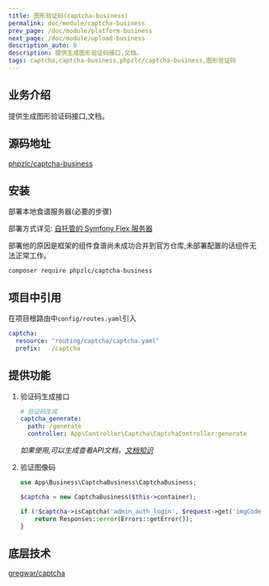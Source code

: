 ```yaml
---
title: 图形验证码(captcha-business)
permalink: doc/module/captcha-business
prev_page: /doc/module/platform-business
next_page: /doc/module/upload-business
description_auto: 0
description: 提供生成图形验证码接口,文档。
tags: captcha,captcha-business,phpzlc/captcha-business,图形验证码
---
```


## 业务介绍

提供生成图形验证码接口,文档。

## 源码地址

[phpzlc/captcha-business](https://github.com/phpzlc/captcha-business)

## 安装

部署本地食谱服务器(必要的步骤)

部署方式详见: [自托管的 Symfony Flex 服务器](/doc/symfony-flex)

部署他的原因是框架的组件食谱尚未成功合并到官方仓库,未部署配置的话组件无法正常工作。

```shell
composer require phpzlc/captcha-business
```

## 项目中引用

在项目根路由中`config/routes.yaml`引入

```yaml
captcha:
  resource: "routing/captcha/captcha.yaml"
  prefix:   /captcha
```

## 提供功能

1. 验证码生成接口

   ```yaml
   # 验证码生成
   captcha_generate:
     path: /generate
     controller: App\Controller\Captcha\CaptchaController:generate
   ```

    _如果使用,可以生成查看API文档。[文档知识](/doc/document-bundle)_

2. 验证图像码

    ```php
    use App\Business\CaptchaBusiness\CaptchaBusiness;

    $captcha = new CaptchaBusiness($this->container);
   
    if (!$captcha->isCaptcha('admin_auth_login', $request->get('imgCode'))) {
        return Responses::error(Errors::getError());
    }
    ```

## 底层技术

   [gregwar/captcha](https://github.com/Gregwar/Captcha)


